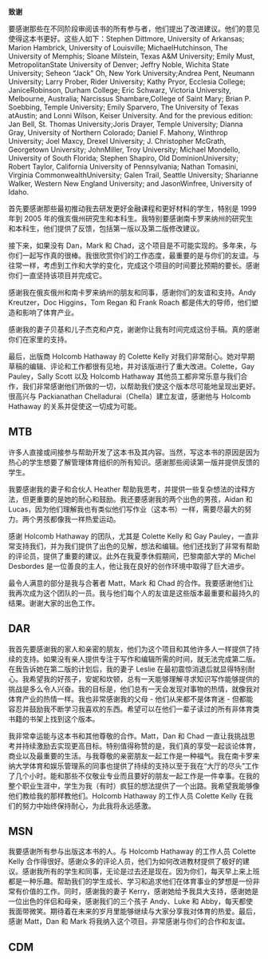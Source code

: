 **致谢**

要感谢那些在不同阶段审阅该书的所有参与者，他们提出了改进建议。他们的意见使得这本书更好。这些人如下：Stephen Dittmore, University of Arkansas; Marion Hambrick, University of Louisville; MichaelHutchinson, The University of Memphis; Sloane Milstein, Texas A&M University; Emily Must, MetropolitanState University of Denver; Jeffry Noble, Wichita State University; Seheon “Jack” Oh, New York University;Andrea Pent, Neumann University; Larry Prober, Rider University; Kathy Pryor, Ecclesia College; JaniceRobinson, Durham College; Eric Schwarz, Victoria University, Melbourne, Australia; Narcissus Shambare,College of Saint Mary; Brian P. Soebbing, Temple University; Emily Sparvero, The University of Texas atAustin; and Lonni Wilson, Keiser University. And for the previous edition: Jan Bell, St. Thomas University;Joris Drayer, Temple University; Dianna Gray, University of Northern Colorado; Daniel F. Mahony, Winthrop University; Joel Maxcy, Drexel University; J. Christopher McGrath, Georgetown University; JohnMiller, Troy University; Michael Mondello, University of South Florida; Stephen Shapiro, Old DominionUniversity; Robert Taylor, California University of Pennsylvania; Nathan Tomasini, Virginia CommonwealthUniversity; Galen Trail, Seattle University; Sharianne Walker, Western New England University; and JasonWinfree, University of Idaho.

首先要感谢那些最初推动我去研发更好金融课程和更好材料的学生，特别是 1999 年到 2005 年的俄亥俄州研究生和本科生。我特别要感谢南卡罗来纳州的研究生和本科生，他们提供了反馈，包括第一版以及第二版修改建议。

接下来，如果没有 Dan，Mark 和 Chad，这个项目是不可能实现的。多年来，与你们一起写作真的很棒。我很欣赏你们的工作态度，最重要的是与你们的友谊。与往常一样，考虑到工作和大学的变化，完成这个项目的时间要比预期的要长。感谢你们一直坚持该项目并完成它。

感谢我在俄亥俄州和南卡罗来纳州的朋友和同事，感谢你们的友谊和支持。Andy Kreutzer，Doc Higgins，Tom Regan 和 Frank Roach 都是伟大的导师，他们塑造和影响了体育产业。

感谢我的妻子贝基和儿子杰克和卢克，谢谢你让我有时间完成这份手稿。真的感谢你们在家里的支持。

最后，出版商 Holcomb Hathaway 的 Colette Kelly 对我们非常耐心。她对早期草稿的编辑、评论和工作都很有见地，并对该版进行了重大改进。Colette，Gay Pauley，Sally Scott 以及 Holcomb Hathaway 其他员工都非常乐意与我们合作，我们非常感谢他们所做的一切，以帮助我们使这个版本尽可能地呈现出更好。很高兴与 Packianathan Chelladurai（Chella）建立友谊，感谢他与 Holcomb Hathaway 的关系并促使这一切成为可能。

MTB
---

许多人直接或间接参与帮助开发了这本书及其内容。当然，写这本书的原因是因为热心的学生想要了解管理体育组织的所有知识。感谢那些阅读第一版并提供反馈的学生。

我要感谢我的妻子和合伙人 Heather 帮助我思考，并提供一些复杂想法的诠释方法，但更重要的是她的耐心和鼓励。我还要感谢我的两个出色的男孩，Aidan 和 Lucas，因为他们理解我也有类似他们写作业（这本书）一样，需要尽最大的努力。两个男孩都像我一样热爱运动。

感谢 Holcomb Hathaway 的团队，尤其是 Colette Kelly 和 Gay Pauley，一直非常支持我们，并为我们提供了出色的见解，想法和编辑。他们还找到了非常有帮助的评论员，提供了重要的建议。此外在我夏季休假期间，巴黎南部大学的 Michel Desbordes 是一位善良的主人，他让我在良好的创作环境中取得了巨大进步。

最令人满意的部分是我与合著者 Matt，Mark 和 Chad 的合作。我要感谢他们让我再次成为这个团队的一员。我与他们每个人的友谊是这些版本最重要和最持久的结果。谢谢大家的出色工作。

DAR
---
我首先要感谢我的家人和亲密的朋友，他们为这个项目和其他许多人一样提供了持续的支持。如果没有亲人提供专注于写作和编辑所需的时间，就无法完成第二版。在我告诉她在第二版的计划后，我的妻子 Leslie 在最初震惊消退后就显得特别耐心。我希望我的好孩子，安妮和坎顿，总有一天能够理解寻求知识写作能够提供的挑战是多么令人兴奋。我的目标是，他们总有一天会发现对事物的热情，就像我对体育产业的热情一样。我也非常感谢我的父母 - 他们从来都不是体育迷 - 但都能容忍并鼓励我不断学习我喜欢的东西。希望可以在他们一辈子读过的所有非体育类书籍的书架上找到这个版本。

我非常幸运能与这本书和其他尊敬的合作。Matt，Dan 和 Chad 一直让我挑战思考并持续激励去实现更高目标。特别值得称赞的是，我们真的享受一起谈论体育，商业以及最重要的生活。与我尊敬的亲密朋友一起工作是一种福气。我在南卡罗来纳大学体育和娱乐管理系的同事也提供了持续的支持以至于我在“大厅的尽头”工作了几个小时。能和那些不仅敬业专业而且要好的朋友一起工作是一件幸事。在我的整个职业生涯中，学生为我（有时）疯狂的想法提供了一个出路。我希望我能够像他们教给我的那样教他们。Holcomb Hathaway 的工作人员 Colette Kelly 在我们的努力中始终保持耐心，为此我将永远感激。

MSN
---
我要感谢所有参与出版这本书的人。与 Holcomb Hathaway 的工作人员 Colette Kelly 合作得很好。感谢众多的评论人员，他们为如何改进教材提供了极好的建议。感谢我所有的学生和同事，无论是过去还是现在。因为你们，每天早上来上班都是一种乐趣。帮助我们的学生成长、学习和追求他们在体育事业的梦想是一份非常有价值的工作。同时，感谢我的妻子 Kerry，感谢她给予我具大支持，感谢她是一位出色的伴侣和母亲，感谢我们的三个孩子 Andy、Luke 和 Abby，每天都使我面带微笑。期待着在未来的岁月里能够继续与大家分享我对体育的热爱。最后，感谢 Matt，Dan 和 Mark 将我纳入这个项目。非常感谢与你们的合作和友谊。

CDM
---
